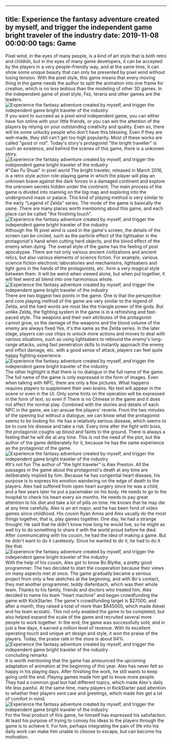 
---
title: Experience the fantasy adventure created by myself, and trigger the independent game bright traveler of the industry
date: 2019-11-08 00:00:00
tags:  Game
---
Pixel wind, in the eyes of many people, is a kind of art style that is both retro and childish, but in the eyes of many game developers, it can be accepted by the players in a very people-friendly way, and at the same time, it can show some unique beauty that can only be presented by pixel wind without losing tension. With the pixel style, this game means that every moving thing in the game needs the author to split the animation into one frame for creation, which is no less tedious than the modeling of other 3D games. In the independent game of pixel style, Fez, teraria and other games are the leaders.
![Experience the fantasy adventure created by myself, and trigger the independent game bright traveler of the industry](8b07f04d3dad4c0c87e7a84a171cdf66.jpg)
If you want to succeed as a pixel wind independent game, you can either have fun online with your little friends, or you can win the attention of the players by relying on your outstanding creativity and quality. Even so, there will be some unlucky people who don't have this blessing. Even if they are well-made, they still can't get too high popularity. Most of these works are called "good or not". Today's story's protagonist "the bright traveller" is such an existence, and behind the scenes of this game, there is a unknown story.
![Experience the fantasy adventure created by myself, and trigger the independent game bright traveler of the industry](908c6b0086d94fc08d906572e417edaf.jpg)
#"Gao Fu Shuai" in pixel world
The bright traveler, released in March 2016, is a retro style action role-playing game in which the player will play an unknown brave against the dark forces in a damaged continent and explore the unknown secrets hidden under the continent. The main process of the game is divided into roaming on the big map and exploring into the underground maze or palace. This kind of playing method is very similar to the early "Legend of Zelda" series. The mode of the game is basically the same. There are many places worth mentioning about this game, and each place can be called "the finishing touch".
![Experience the fantasy adventure created by myself, and trigger the independent game bright traveler of the industry](268f57a855ba4dc1b48d1bc1389a990a.jpg)
Although the 16 pixel wind is used in the game's screen, the details of the screen can be circled, such as the particle effect of the lightsaber in the protagonist's hand when cutting hard objects, and the blood effect of the enemy when dying. The overall style of the game has the feeling of post apocalypse. There are not only various ancient civilizations and ancient relics, but also various elements of science fiction. For example, various science fiction electronic laboratories and mechanisms, lightsabers and light guns in the hands of the protagonists, etc. form a very magical style between them. It will be weird when viewed alone, but when put together, it will feel weird all blend into one harmonious whole.
![Experience the fantasy adventure created by myself, and trigger the independent game bright traveler of the industry](b39a844f5f7147fd953516c0f72895ae.jpg)
There are two biggest two points in the game. One is that the perspective and core playing method of the game are very similar to the legend of Zelda, and the hard words are most like the triangle power of the gods. But unlike Zelda, the fighting system in the game is in a refreshing and fast-paced style. The weapons and their own attributes of the protagonist cannot grow, so the damage of the weapons and the blood volume of the enemy are always fixed Yes, it's the same as the Zelda series. In the later stage, players can use chips to unlock more actions and moves to deal with various situations, such as using lightsabers to rebound the enemy's long-range attacks, using fast penetration skills to instantly approach the enemy and inflict damage, etc. with a good sense of attack, players can feel quite happy fighting experience.
![Experience the fantasy adventure created by myself, and trigger the independent game bright traveler of the industry](be0bbf26f3044fb89363c96114d6c27b.jpg)
The other highlight is that there is no dialogue in the full name of the game. The full name of the game is only expressed in the form of images. Even when talking with NPC, there are only a few pictures. What happens requires players to supplement their own brains. No text will appear in the scene or even in the UI. Only some hints on the operation will be expressed in the form of text, so even if There is no Chinese in the game and it does not affect the normal play. Combined with the stories and details of each NPC in the game, we can arouse the players' reverie. From the two minutes of the opening but without a dialogue, we can know what the protagonist seems to be looking for. He has a relatively serious disease, which seems to be to cure his disease and take a risk. Every time after the fight with boss, the protagonist coughs up blood and faints to the ground. There is always a feeling that he will die at any time. This is not the need of the plot, but the author of the game deliberately for it, because he has the same experience as the protagonist of the game.
![Experience the fantasy adventure created by myself, and trigger the independent game bright traveler of the industry](8f8b6fc5098a4955bb1a0764f12912e3.jpg)
#It's not fun
The author of "the light traveler" is Alex Preston. All the passages in the game about the protagonist's death at any time are deliberately implied by him. Because he has congenital heart disease, his purpose is to express his emotion wandering on the edge of death to the players. Alex had suffered from open heart surgery since he was a child, and a few years later he put a pacemaker on his body. He needs to go to the hospital to check his heart every six months. He needs to pay great attention to his diet and take a lot of pills on time. He knows that he may die at any time carefully. Alex is an art major, and he has been fond of video games since childhood. His cousin Ryan Amos and Alex usually do the most things together, that is, play games together. One day, he had a strange thought. He said that he didn't know how long he would live, so he might as well try to do something to share it with the world proud before he died. After communicating with his cousin, he had the idea of making a game. But he didn't want to do it carelessly. Since he wanted to do it, he had to do it like that.
![Experience the fantasy adventure created by myself, and trigger the independent game bright traveler of the industry](a1714c361d6e4f6e9b6496b3553cdb3c.jpg)
With the help of his cousin, Alex got to know Bo Blythe, a pretty good programmer. The two decided to start the cooperation because their views on many aspects met at once. The game gradually became a serious project from only a few sketches at the beginning, and with Bo's contact, they met another programmer, teddy diefenbach, which was their whole team. Thanks to his family, friends and doctors who treated him, Alex decided to name his team "heart machine" and began crowdfunding the game with KickStarter. The game's crowdfunding target is $27000, and after a month, they raised a total of more than $645000, which made Alexei and his team ecstatic. This not only enabled the game to be completed, but also helped expand the scale of the game and recruited several more people to work together. In the end, the game was successfully sold, and in just a few days, it earned a million level of revenue. With its excellent operating touch and unique art design and style, it won the praise of the players. Today, the praise rate in the store is about 94%.
![Experience the fantasy adventure created by myself, and trigger the independent game bright traveler of the industry](831225a243e444b9aae6762c421a0bc1.jpg)
    concluding remarks  
It is worth mentioning that the game has announced the upcoming adaptation of animation at the beginning of this year. Alex has never felt so happy in his playing days. After finishing the work, he still wants to keep going until the end. Playing games made him get to know more people. They had a common goal but had different topics, which made Alex's daily life less painful. At the same time, many players in KickStarter paid attention to whether their players sent care and greetings, which made him get a lot of comfort in mind.
![Experience the fantasy adventure created by myself, and trigger the independent game bright traveler of the industry](def652be231149d59d55cb7529dc5b8a.jpg)
For the final product of this game, he himself has expressed his satisfaction. At least his purpose of trying to convey his ideas to the players through the game is to achieve it. For him, perhaps integrating the pain of life into his daily work can make him unable to choose to escape, but can become his motivation.
